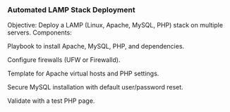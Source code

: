 ### Automated LAMP Stack Deployment

Objective: Deploy a LAMP (Linux, Apache, MySQL, PHP) stack on multiple servers.
Components:

Playbook to install Apache, MySQL, PHP, and dependencies.

Configure firewalls (UFW or Firewalld).

Template for Apache virtual hosts and PHP settings.

Secure MySQL installation with default user/password reset.

Validate with a test PHP page.